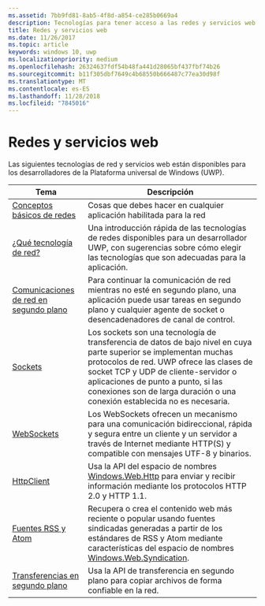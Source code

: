 ```yaml
---
ms.assetid: 7bb9fd81-8ab5-4f8d-a854-ce285b0669a4
description: Tecnologías para tener acceso a las redes y servicios web.
title: Redes y servicios web
ms.date: 11/26/2017
ms.topic: article
keywords: windows 10, uwp
ms.localizationpriority: medium
ms.openlocfilehash: 26324637fdf54b48fa441d28065bf437fbf74b26
ms.sourcegitcommit: b11f305dbf7649c4b68550b666487c77ea30d98f
ms.translationtype: MT
ms.contentlocale: es-ES
ms.lasthandoff: 11/28/2018
ms.locfileid: "7845016"
---
```

# <a name="networking-and-web-services"></a>Redes y servicios web

Las siguientes tecnologías de red y servicios web están disponibles para los desarrolladores de la Plataforma universal de Windows (UWP).

| Tema | Descripción |
| - | - |
| [Conceptos básicos de redes](networking-basics.md) | Cosas que debes hacer en cualquier aplicación habilitada para la red |
| [¿Qué tecnología de red?](which-networking-technology.md) | Una introducción rápida de las tecnologías de redes disponibles para un desarrollador UWP, con sugerencias sobre cómo elegir las tecnologías que son adecuadas para la aplicación. |
| [Comunicaciones de red en segundo plano](network-communications-in-the-background.md) | Para continuar la comunicación de red mientras no esté en segundo plano, una aplicación puede usar tareas en segundo plano y cualquier agente de socket o desencadenadores de canal de control. |
| [Sockets](sockets.md) | Los sockets son una tecnología de transferencia de datos de bajo nivel en cuya parte superior se implementan muchas protocolos de red. UWP ofrece las clases de socket TCP y UDP de cliente-servidor o aplicaciones de punto a punto, si las conexiones son de larga duración o una conexión establecida no es necesaria. |
| [WebSockets](websockets.md) | Los WebSockets ofrecen un mecanismo para una comunicación bidireccional, rápida y segura entre un cliente y un servidor a través de Internet mediante HTTP(S) y compatible con mensajes UTF-8 y binarios. |
| [HttpClient](httpclient.md) | Usa la API del espacio de nombres [Windows.Web.Http](https://msdn.microsoft.com/library/windows/apps/dn279692) para enviar y recibir información mediante los protocolos HTTP 2.0 y HTTP 1.1. |
| [Fuentes RSS y Atom](web-feeds.md) | Recupera o crea el contenido web más reciente o popular usando fuentes sindicadas generadas a partir de los estándares de RSS y Atom mediante características del espacio de nombres [Windows.Web.Syndication](https://msdn.microsoft.com/library/windows/apps/br243632). |
| [Transferencias en segundo plano](background-transfers.md) | Usa la API de transferencia en segundo plano para copiar archivos de forma confiable en la red. |
